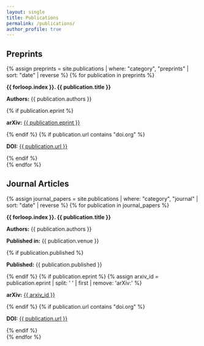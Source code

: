 ```yaml
---
layout: single
title: Publications
permalink: /publications/
author_profile: true
---
```


<h2 class="preprint-heading">Preprints</h2>
{% assign preprints = site.publications | where: "category", "preprints" | sort: "date" | reverse %}
{% for publication in preprints %}
  <div class="publication-entry">
    <p><strong>{{ forloop.index }}. {{ publication.title }}</strong></p>
    <p><strong>Authors:</strong> {{ publication.authors }}</p>
    {% if publication.eprint %}
      <p><strong>arXiv:</strong> <a href="https://arxiv.org/abs/{{ publication.eprint }}" target="_blank">{{ publication.eprint }}</a></p>
    {% endif %}
    {% if publication.url contains "doi.org" %}
      <p><strong>DOI:</strong> <a href="{{ publication.url }}" target="_blank">{{ publication.url }}</a></p>
    {% endif %}
  </div>
{% endfor %}

<h2 class="journal-heading">Journal Articles</h2>
{% assign journal_papers = site.publications | where: "category", "journal" | sort: "date" | reverse %}
{% for publication in journal_papers %}
  <div class="publication-entry">
    <p><strong>{{ forloop.index }}. {{ publication.title }}</strong></p>
    <p><strong>Authors:</strong> {{ publication.authors }}</p>
    <p><strong>Published in:</strong> {{ publication.venue }}</p>
    {% if publication.published %}
      <p><strong>Published:</strong> {{ publication.published }}</p>
    {% endif %}
    {% if publication.eprint %}
      {% assign arxiv_id = publication.eprint | split: ' ' | first | remove: 'arXiv:' %}
      <p><strong>arXiv:</strong> <a href="https://arxiv.org/abs/{{ arxiv_id }}" target="_blank">{{ arxiv_id }}</a></p>
    {% endif %}
    {% if publication.url contains "doi.org" %}
      <p><strong>DOI:</strong> <a href="{{ publication.url }}" target="_blank">{{ publication.url }}</a></p>
    {% endif %}
  </div>
{% endfor %}





